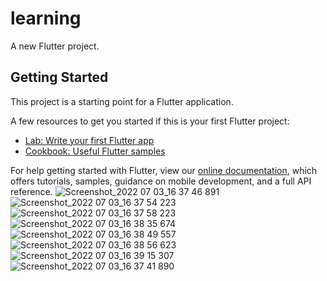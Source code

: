 # learning

A new Flutter project.

## Getting Started

This project is a starting point for a Flutter application.

A few resources to get you started if this is your first Flutter project:

- [Lab: Write your first Flutter app](https://flutter.dev/docs/get-started/codelab)
- [Cookbook: Useful Flutter samples](https://flutter.dev/docs/cookbook)

For help getting started with Flutter, view our
[online documentation](https://flutter.dev/docs), which offers tutorials,
samples, guidance on mobile development, and a full API reference.
![Screenshot_2022 07 03_16 37 46 891](https://user-images.githubusercontent.com/31655607/177044734-408406b9-d6b3-4f87-bdee-60111e200229.png)
![Screenshot_2022 07 03_16 37 54 223](https://user-images.githubusercontent.com/31655607/177044735-e9b84d6a-a54a-4d86-8821-c45050454629.png)
![Screenshot_2022 07 03_16 37 58 223](https://user-images.githubusercontent.com/31655607/177044736-4b0d3378-c952-46be-be2c-8ad8c4c02f8f.png)
![Screenshot_2022 07 03_16 38 35 674](https://user-images.githubusercontent.com/31655607/177044737-f0aa3fff-42f1-4031-88ed-46a2f90513d8.png)
![Screenshot_2022 07 03_16 38 49 557](https://user-images.githubusercontent.com/31655607/177044743-513e624c-1f95-4953-9fab-c6f35f9f8edb.png)
![Screenshot_2022 07 03_16 38 56 623](https://user-images.githubusercontent.com/31655607/177044747-6a659f62-e2d1-44a6-b8a3-3ca9b1823d65.png)
![Screenshot_2022 07 03_16 39 15 307](https://user-images.githubusercontent.com/31655607/177044751-32f9734d-c674-4be5-9346-ce9a6a7a2288.png)
![Screenshot_2022 07 03_16 37 41 890](https://user-images.githubusercontent.com/31655607/177044753-5387674b-f38f-4ec4-80f4-022fe772221b.png)
